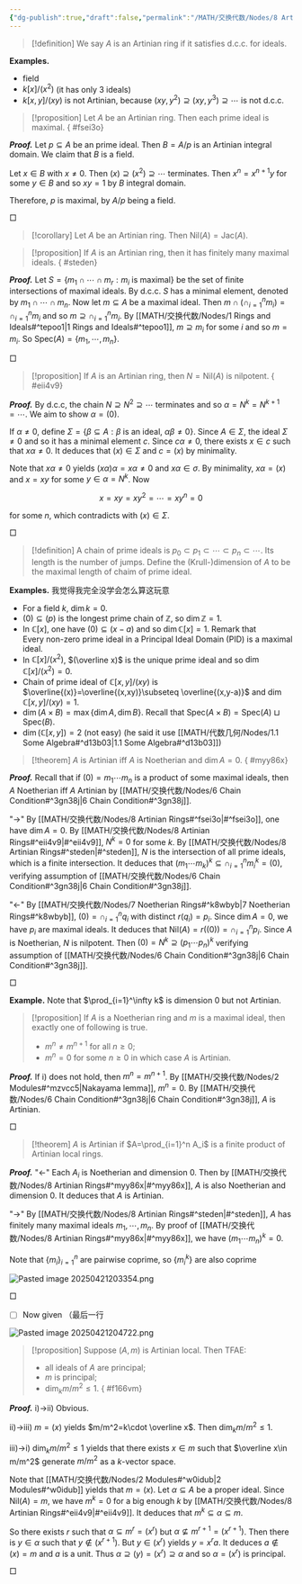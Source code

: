 ```yaml
---
{"dg-publish":true,"draft":false,"permalink":"/MATH/交换代数/Nodes/8 Artinian Rings/","dgPassFrontmatter":true}
---
```



> [!definition]
> We say $A$ is an Artinian ring if it satisfies d.c.c. for ideals.

**Examples.**
- field
- $k[x]/(x^2)$ (it has only $3$ ideals)
- $k[x,y]/(xy)$ is not Artinian, because $(xy,y^2)\supseteq (xy,y^3)\supseteq\cdots$ is not d.c.c.


> [!proposition]
> Let $A$ be an Artinian ring. Then each prime ideal is maximal. 
{ #fsei3o}


**_Proof._**
Let $p\subseteq A$ be an prime ideal. Then $B=A/p$ is an Artinian integral domain. We claim that $B$ is a field. 

Let $x\in B$ with $x\neq 0$. Then $(x)\supseteq (x^2)\supseteq\cdots$ terminates. Then $x^n=x^{n+1}y$ for some $y\in B$ and so $xy=1$ by $B$ integral domain. 

Therefore, $p$ is maximal, by $A/p$ being a field. 
<p align="left">□</p>


> [!corollary]
> Let $A$ be an Artinian ring. Then $\mathrm{Nil}(A)=\mathrm{Jac}(A)$. 

> [!proposition]
> If $A$ is an Artinian ring, then it has finitely many maximal ideals. 
{ #steden}


**_Proof._**
Let $S=\{m_1\cap\cdots\cap m_r:m_i\text{ is maximal}\}$ be the set of finite intersections of maximal ideals. By d.c.c. $S$ has a minimal element, denoted by $m_1\cap\cdots\cap m_n$. Now let $m\subseteq A$ be a maximal ideal. Then $m\cap(\cap_{i=1}^n m_i)=\cap_{i=1}^n m_i$ and so $m\supseteq \cap_{i=1}^n m_i$. By [[MATH/交换代数/Nodes/1 Rings and Ideals#^tepoo1\|1 Rings and Ideals#^tepoo1]], $m\supseteq m_i$ for some $i$ and so $m=m_i$. So $\mathrm{Spec}(A)=\{m_1,\cdots,m_n\}$. 
<p align="left">□</p>


> [!proposition]
> If $A$ is an Artinian ring, then $N=\mathrm{Nil}(A)$ is nilpotent. 
{ #eii4v9}


**_Proof._**
By d.c.c, the chain $N\supseteq N^2\supseteq\cdots$ terminates and so $\alpha=N^k=N^{k+1}=\cdots$. We aim to show $\alpha=(0)$. 

If $\alpha\neq 0$, define $\Sigma=\{\beta\subseteq A:\beta\text{ is an ideal, }\alpha\beta\neq 0\}$. Since $A\in \Sigma$, the ideal $\Sigma\neq 0$ and so it has a minimal element $c$. Since $c\alpha\neq 0$, there exists $x\in c$ such that $x\alpha\neq 0$. It deduces that $(x)\in \Sigma$ and $c=(x)$ by minimality. 

Note that $x\alpha\neq 0$ yields $(x\alpha)\alpha=x\alpha\neq 0$ and $x\alpha\in \sigma$. By minimality, $x\alpha=(x)$ and $x=xy$ for some $y\in \alpha=N^k$. Now 

$$x=xy=xy^2=\cdots=xy^n=0$$

for some $n$, which contradicts with $(x)\in \Sigma$. 
<p align="left">□</p>


> [!definition]
> A chain of prime ideals is $p_0\subset p_1\subset\cdots\subset p_n\subset\cdots$. Its length is the number of jumps. Define the (Krull-)dimension of $A$ to be the maximal length of chaim of prime ideal. 

**Examples.** 我觉得我完全没学会怎么算这玩意
- For a field $k$, $\dim k=0$. 
- $(0)\subseteq (p)$ is the longest prime chain of $\mathbb{Z}$, so $\dim \mathbb{Z}=1$. 
- In $\mathbb{C}[x]$, one have $(0)\subseteq (x-a)$ and so $\dim \mathbb{C}[x]=1$. Remark that Every non-zero prime ideal in a Principal Ideal Domain (PID) is a maximal ideal.
- In $\mathbb{C}[x]/(x^2)$, $(\overline x)$ is the unique prime ideal and so $\dim \mathbb{C}[x]/(x^2)=0$. 
- Chain of prime ideal of $\mathbb{C}[x,y]/(xy)$ is $\overline{(x)}=\overline{(x,xy)}\subseteq \overline{(x,y-a)}$ and $\dim \mathbb{C}[x,y]/(xy)=1$. 
- $\dim(A\times B)=\max\{\dim A,\dim B\}$. Recall that $\mathrm{Spec}(A\times B)=\mathrm{Spec}(A)\sqcup \mathrm{Spec}(B)$. 
- $\dim(\mathbb{C}[x,y])=2$ (not easy) (he said it use [[MATH/代数几何/Nodes/1.1 Some Algebra#^d13b03\|1.1 Some Algebra#^d13b03]])


> [!theorem]
> $A$ is Artinian iff $A$ is Noetherian and $\dim A=0$.
{ #myy86x}


**_Proof._**
Recall that if $(0)=m_1\cdots m_n$ is a product of some maximal ideals, then $A$ Noetherian iff $A$ Artinian by [[MATH/交换代数/Nodes/6 Chain Condition#^3gn38j\|6 Chain Condition#^3gn38j]]. 

"->" By [[MATH/交换代数/Nodes/8 Artinian Rings#^fsei3o\|#^fsei3o]], one have $\dim A=0$. By [[MATH/交换代数/Nodes/8 Artinian Rings#^eii4v9\|#^eii4v9]], $N^k=0$ for some $k$. By [[MATH/交换代数/Nodes/8 Artinian Rings#^steden\|#^steden]], $N$ is the intersection of all prime ideals, which is a finite intersection. It deduces that $(m_1\cdots m_k)^k\subseteq \cap_{i=1}^n m_i^k=(0)$, verifying assumption of [[MATH/交换代数/Nodes/6 Chain Condition#^3gn38j\|6 Chain Condition#^3gn38j]]. 


"<-" By [[MATH/交换代数/Nodes/7 Noetherian Rings#^k8wbyb\|7 Noetherian Rings#^k8wbyb]], $(0)=\cap_{i=1}^n q_i$ with distinct $r(q_i)=p_i$. Since $\dim A=0$, we have $p_i$ are maximal ideals. It deduces that $\mathrm{Nil}(A)=r((0))=\cap _{i=1}^n p_i$. Since $A$ is Noetherian, $N$ is nilpotent. Then $(0)=N^k\supseteq (p_1\cdots p_n)^k$ verifying assumption of [[MATH/交换代数/Nodes/6 Chain Condition#^3gn38j\|6 Chain Condition#^3gn38j]]. 
<p align="left">□</p>


**Example.** Note that $\prod_{i=1}^\infty k$ is dimension $0$ but not Artinian. 

> [!proposition]
> If $A$ is a Noetherian ring and $m$ is a maximal ideal, then exactly one of following is true. 
> - $m^n\neq m^{n+1}$ for all $n\geqslant 0$;
> - $m^n=0$ for some $n\geqslant 0$ in which case $A$ is Artinian. 

**_Proof._**
If i) does not hold, then $m^n=m^{n+1}$. By [[MATH/交换代数/Nodes/2 Modules#^mzvcc5\|Nakayama lemma]], $m^n=0$. By [[MATH/交换代数/Nodes/6 Chain Condition#^3gn38j\|6 Chain Condition#^3gn38j]], $A$ is Artinian. 
<p align="left">□</p>

> [!theorem]
> $A$ is Artinian if $A=\prod_{i=1}^n A_i$ is a finite product of Artinian local rings. 

**_Proof._**
"<-" Each $A_i$ is Noetherian and dimension $0$. Then by [[MATH/交换代数/Nodes/8 Artinian Rings#^myy86x\|#^myy86x]], $A$ is also Noetherian and dimension $0$. It deduces that $A$ is Artinian. 

"->" By [[MATH/交换代数/Nodes/8 Artinian Rings#^steden\|#^steden]], $A$ has finitely many maximal ideals $m_1,\cdots,m_n$. By proof of [[MATH/交换代数/Nodes/8 Artinian Rings#^myy86x\|#^myy86x]], we have $(m_1\cdots m_n)^k=0$. 

Note that $\{m_i\}_{i=1}^n$ are pairwise coprime, so $\{m_i^k\}$ are also coprime 

![Pasted image 20250421203354.png](/img/user/%E9%99%84%E4%BB%B6/Pasted%20image%2020250421203354.png)

<p align="left">□</p>


- [ ] Now given （最后一行

![Pasted image 20250421204722.png](/img/user/%E9%99%84%E4%BB%B6/Pasted%20image%2020250421204722.png)


> [!proposition]
> Suppose $(A,m)$ is Artinian local. Then TFAE:
> - all ideals of $A$ are principal;
> - $m$ is principal;
> - $\dim_k m/m^2\leqslant 1$.
{ #f166vm}


**_Proof._**
i)->ii) Obvious. 

ii)->iii) $m=(x)$ yields $m/m^2=k\cdot \overline x$. Then $\dim_k m/m^2\leqslant 1$. 

iii)->i) $\dim_k m/m^2\leqslant 1$ yields that there exists $x\in m$ such that $\overline x\in m/m^2$ generate $m/m^2$ as a $k$-vector space. 

Note that [[MATH/交换代数/Nodes/2 Modules#^w0idub\|2 Modules#^w0idub]] yields that $m=(x)$. Let $\alpha\subseteq A$ be a proper ideal. Since $\mathrm{Nil}(A)=m$, we have $m^k=0$ for a big enough $k$ by [[MATH/交换代数/Nodes/8 Artinian Rings#^eii4v9\|#^eii4v9]]. It deduces that $m^k\subseteq \alpha\subseteq m$.

So there exists $r$ such that $\alpha\subseteq m^r=(x^r)$ but $\alpha\not\subseteq m^{r+1}=(x^{r+1})$. Then there is $y\in \alpha$ such that $y\notin (x^{r+1})$. But $y\in (x^r)$ yields $y=x^ra$. It deduces $a\notin (x)=m$ and $a$ is a unit. Thus $\alpha\supseteq(y)=(x^r)\supseteq \alpha$ and so $\alpha=(x^r)$ is principal.
<p align="left">□</p>

